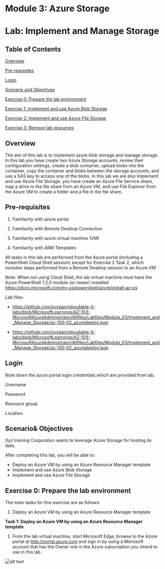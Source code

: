 # Module 3: Azure Storage

# Lab: Implement and Manage Storage

## Table of Contents

[Overview](#overview)

[Pre-requisites](#pre-requisites) 

[Login](#login) 

[Scenario and Objectives](#scenario-and-objectives) 

[Exercise 0: Prepare the lab environment](#exercise-0-prepare-the-lab-environment)

[Exercise 1: Implement and use Azure Blob Storage](#exercise-1-implement-and-use-azure-blob-storage)

[Exercise 2: Implement and use Azure File Storage](#exercise-2-prepare-the-lab-environment)

[Exercise 3: Remove lab resources](#exercise-3-remove-lab-resources)


## Overview

The aim of this lab is to implement azure blob storage and manage storage. In this lab you have create two Azure Storage accounts, review their configuration settings, create a blob container, upload blobs into the container, copy the container and blobs between the storage accounts, and use a SAS key to access one of the blobs. 
In this lab we are also Implement and use Azure File Storage. you have create an Azure File Service share, map a drive to the file share from an Azure VM, and use File Explorer from the Azure VM to create a folder and a file in the file share.

## Pre-requisites

1.	Familiarity with azure portal

2.	Familiarity with Remote Desktop Connection

3.	Familiarity with azure virtual machine (VM)

4.	Familiarity with ARM Templates

All tasks in this lab are performed from the Azure portal (including a PowerShell Cloud Shell session) except for Exercise 2 Task 2, which includes steps performed from a Remote Desktop session to an Azure VM

Note: When not using Cloud Shell, the lab virtual machine must have the Azure PowerShell 1.2.0 module (or newer) installed https://docs.microsoft.com/en-us/powershell/azure/install-az-ps

Lab files:
* https://github.com/sysgain/qloudable-tl-labs/blob/MicrosoftLearnings/AZ-103-MicrosoftAzureAdministrator/Allfiles/Labfiles/Module_03/Implement_and_Manage_Storage/az-100-02_azuredeploy.json

* https://github.com/sysgain/qloudable-tl-labs/blob/MicrosoftLearnings/AZ-103-MicrosoftAzureAdministrator/Allfiles/Labfiles/Module_03/Implement_and_Manage_Storage/az-100-02_azuredeploy.json

## Login 

Note down the azure portal login credentials which are provided from lab.

Username

Password

Resource group

Location

## Scenario& Objectives

Xyz training Corporation wants to leverage Azure Storage for hosting its data.

After completing this lab, you will be able to:
*	Deploy an Azure VM by using an Azure Resource Manager template
*	Implement and use Azure Blob Storage
*	Implement and use Azure File Storage

## Exercise 0: Prepare the lab environment

The main tasks for this exercise are as follows:
1.	Deploy an Azure VM by using an Azure Resource Manager template

**Task 1: Deploy an Azure VM by using an Azure Resource Manager template**

1.	From the lab virtual machine, start Microsoft Edge, browse to the Azure portal at http://portal.azure.com and sign in by using a Microsoft account that has the Owner role in the Azure subscription you intend to use in this lab.

![alt text](https://github.com/sysgain/qloudable-tl-labs/raw/MicrosoftLearnings/AZ-103-MicrosoftAzureAdministrator/Images/lab3/lab3-1.png)
